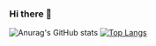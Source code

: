 ### Hi there 👋

![Anurag's GitHub stats](https://github-readme-stats.vercel.app/api?username=joao-git-py&show_icons=true&theme=dracula) [![Top Langs](https://github-readme-stats.vercel.app/api/top-langs/?username=joao-git-py&layout=compact)](https://github.com/joao-git-py/github-readme-stats)
